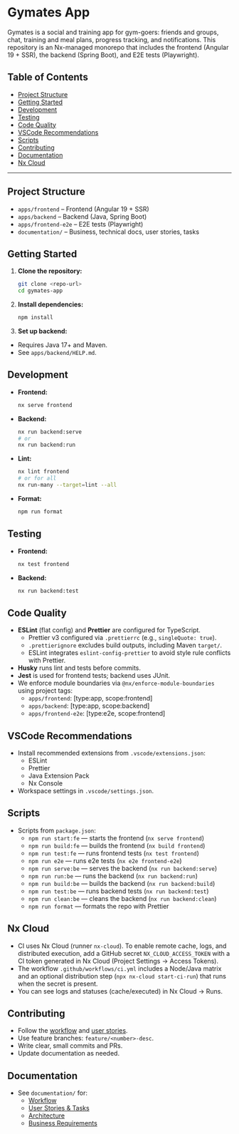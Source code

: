 # Gymates App

Gymates is a social and training app for gym-goers: friends and groups, chat, training and meal plans, progress tracking, and notifications. This repository is an Nx-managed monorepo that includes the frontend (Angular 19 + SSR), the backend (Spring Boot), and E2E tests (Playwright).

## Table of Contents

- [Project Structure](#project-structure)
- [Getting Started](#getting-started)
- [Development](#development)
- [Testing](#testing)
- [Code Quality](#code-quality)
- [VSCode Recommendations](#vscode-recommendations)
- [Scripts](#scripts)
- [Contributing](#contributing)
- [Documentation](#documentation)
- [Nx Cloud](#nx-cloud)

---

## Project Structure

- `apps/frontend` – Frontend (Angular 19 + SSR)
- `apps/backend` – Backend (Java, Spring Boot)
- `apps/frontend-e2e` – E2E tests (Playwright)
- `documentation/` – Business, technical docs, user stories, tasks

## Getting Started

1. **Clone the repository:**
   ```sh
   git clone <repo-url>
   cd gymates-app
   ```
2. **Install dependencies:**
   ```sh
   npm install
   ```
3. **Set up backend:**

- Requires Java 17+ and Maven.
- See `apps/backend/HELP.md`.

## Development

- **Frontend:**
  ```sh
  nx serve frontend
  ```
- **Backend:**
  ```sh
  nx run backend:serve
  # or
  nx run backend:run
  ```
- **Lint:**
  ```sh
  nx lint frontend
  # or for all
  nx run-many --target=lint --all
  ```
- **Format:**
  ```sh
  npm run format
  ```

## Testing

- **Frontend:**
  ```sh
  nx test frontend
  ```
- **Backend:**
  ```sh
  nx run backend:test
  ```

## Code Quality

- **ESLint** (flat config) and **Prettier** are configured for TypeScript.
  - Prettier v3 configured via `.prettierrc` (e.g., `singleQuote: true`).
  - `.prettierignore` excludes build outputs, including Maven `target/`.
  - ESLint integrates `eslint-config-prettier` to avoid style rule conflicts with Prettier.
- **Husky** runs lint and tests before commits.
- **Jest** is used for frontend tests; backend uses JUnit.
- We enforce module boundaries via `@nx/enforce-module-boundaries` using project tags:
  - `apps/frontend`: [type:app, scope:frontend]
  - `apps/backend`: [type:app, scope:backend]
  - `apps/frontend-e2e`: [type:e2e, scope:frontend]

## VSCode Recommendations

- Install recommended extensions from `.vscode/extensions.json`:
  - ESLint
  - Prettier
  - Java Extension Pack
  - Nx Console
- Workspace settings in `.vscode/settings.json`.

## Scripts

- Scripts from `package.json`:
  - `npm run start:fe` — starts the frontend (`nx serve frontend`)
  - `npm run build:fe` — builds the frontend (`nx build frontend`)
  - `npm run test:fe` — runs frontend tests (`nx test frontend`)
  - `npm run e2e` — runs e2e tests (`nx e2e frontend-e2e`)
  - `npm run serve:be` — serves the backend (`nx run backend:serve`)
  - `npm run run:be` — runs the backend (`nx run backend:run`)
  - `npm run build:be` — builds the backend (`nx run backend:build`)
  - `npm run test:be` — runs backend tests (`nx run backend:test`)
  - `npm run clean:be` — cleans the backend (`nx run backend:clean`)
  - `npm run format` — formats the repo with Prettier

## Nx Cloud

- CI uses Nx Cloud (runner `nx-cloud`). To enable remote cache, logs, and distributed execution, add a GitHub secret `NX_CLOUD_ACCESS_TOKEN` with a CI token generated in Nx Cloud (Project Settings → Access Tokens).
- The workflow `.github/workflows/ci.yml` includes a Node/Java matrix and an optional distribution step (`npx nx-cloud start-ci-run`) that runs when the secret is present.
- You can see logs and statuses (cache/executed) in Nx Cloud → Runs.

## Contributing

- Follow the [workflow](./documentation/workflow.md) and [user stories](./documentation/user-stories.md).
- Use feature branches: `feature/<number>-desc`.
- Write clear, small commits and PRs.
- Update documentation as needed.

## Documentation

- See `documentation/` for:
  - [Workflow](./documentation/workflow.md)
  - [User Stories & Tasks](./documentation/user-stories.md)
  - [Architecture](./documentation/project-architecture.md)
  - [Business Requirements](./documentation/business-requirements.md)
